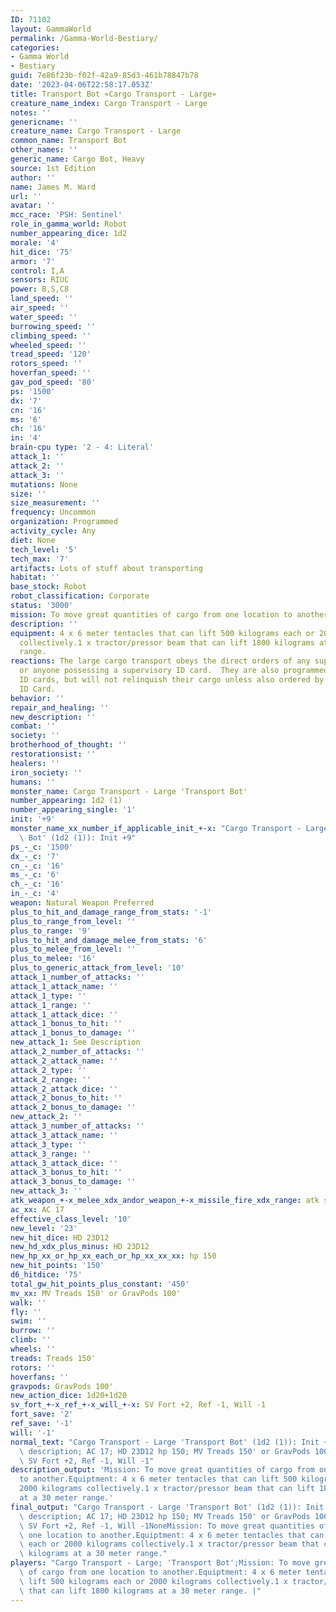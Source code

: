 ```yaml
---
ID: 71102
layout: GammaWorld
permalink: /Gamma-World-Bestiary/
categories:
- Gamma World
- Bestiary
guid: 7e86f23b-f02f-42a9-85d3-461b78847b78
date: '2023-04-06T22:58:17.053Z'
title: Transport Bot «Cargo Transport - Large»
creature_name_index: Cargo Transport - Large
notes: ''
genericname: ''
creature_name: Cargo Transport - Large
common_name: Transport Bot
other_names: ''
generic_name: Cargo Bot, Heavy
source: 1st Edition
author: ''
name: James M. Ward
url: ''
avatar: ''
mcc_race: 'PSH: Sentinel'
role_in_gamma_world: Robot
number_appearing_dice: 1d2
morale: '4'
hit_dice: '75'
armor: '7'
control: I,A
sensors: RIUC
power: B,S,C8
land_speed: ''
air_speed: ''
water_speed: ''
burrowing_speed: ''
climbing_speed: ''
wheeled_speed: ''
tread_speed: '120'
rotors_speed: ''
hoverfan_speed: ''
gav_pod_speed: '80'
ps: '1500'
dx: '7'
cn: '16'
ms: '6'
ch: '16'
in: '4'
brain-cpu type: '2 - 4: Literal'
attack_1: ''
attack_2: ''
attack_3: ''
mutations: None
size: ''
size_measurement: ''
frequency: Uncommon
organization: Programmed
activity_cycle: Any
diet: None
tech_level: '5'
tech_max: '7'
artifacts: Lots of stuff about transporting
habitat: ''
base_stock: Robot
robot_classification: Corporate
status: '3000'
mission: To move great quantities of cargo from one location to another.
description: ''
equipment: 4 x 6 meter tentacles that can lift 500 kilograms each or 2000 kilograms
  collectively.1 x tractor/pressor beam that can lift 1800 kilograms at a 30 meter
  range.
reactions: The large cargo transport obeys the direct orders of any supervisory borg,
  or anyone possessing a supervisory ID card.  They are also programmed to obey Civil
  ID cards, but will not relinquish their cargo unless also ordered by a supervisory
  ID Card.
behavior: ''
repair_and_healing: ''
new_description: ''
combat: ''
society: ''
brotherhood_of_thought: ''
restorationsist: ''
healers: ''
iron_society: ''
humans: ''
monster_name: Cargo Transport - Large 'Transport Bot'
number_appearing: 1d2 (1)
number_appearing_single: '1'
init: '+9'
monster_name_xx_number_if_applicable_init_+-x: "Cargo Transport - Large 'Transport\
  \ Bot' (1d2 (1)): Init +9"
ps_-_c: '1500'
dx_-_c: '7'
cn_-_c: '16'
ms_-_c: '6'
ch_-_c: '16'
in_-_c: '4'
weapon: Natural Weapon Preferred
plus_to_hit_and_damage_range_from_stats: '-1'
plus_to_range_from_level: ''
plus_to_range: '9'
plus_to_hit_and_damage_melee_from_stats: '6'
plus_to_melee_from_level: ''
plus_to_melee: '16'
plus_to_generic_attack_from_level: '10'
attack_1_number_of_attacks: ''
attack_1_attack_name: ''
attack_1_type: ''
attack_1_range: ''
attack_1_attack_dice: ''
attack_1_bonus_to_hit: ''
attack_1_bonus_to_damage: ''
new_attack_1: See Description
attack_2_number_of_attacks: ''
attack_2_attack_name: ''
attack_2_type: ''
attack_2_range: ''
attack_2_attack_dice: ''
attack_2_bonus_to_hit: ''
attack_2_bonus_to_damage: ''
new_attack_2: ''
attack_3_number_of_attacks: ''
attack_3_attack_name: ''
attack_3_type: ''
attack_3_range: ''
attack_3_attack_dice: ''
attack_3_bonus_to_hit: ''
attack_3_bonus_to_damage: ''
new_attack_3: ''
atk_weapon_+-x_melee_xdx_andor_weapon_+-x_missile_fire_xdx_range: atk see description
ac_xx: AC 17
effective_class_level: '10'
new_level: '23'
new_hit_dice: HD 23D12
new_hd_xdx_plus_minus: HD 23D12
new_hp_xx_or_hp_xx_each_or_hp_xx_xx_xx: hp 150
new_hit_points: '150'
d6_hitdice: '75'
total_gw_hit_points_plus_constant: '450'
mv_xx: MV Treads 150' or GravPods 100'
walk: ''
fly: ''
swim: ''
burrow: ''
climb: ''
wheels: ''
treads: Treads 150'
rotors: ''
hoverfans: ''
gravpods: GravPods 100'
new_action_dice: 1d20+1d20
sv_fort_+-x_ref_+-x_will_+-x: SV Fort +2, Ref -1, Will -1
fort_save: '2'
ref_save: '-1'
will: '-1'
normal_text: "Cargo Transport - Large 'Transport Bot' (1d2 (1)): Init +9; atk see\
  \ description; AC 17; HD 23D12 hp 150; MV Treads 150' or GravPods 100' ; 1d20+1d20;\
  \ SV Fort +2, Ref -1, Will -1"
description_output: 'Mission: To move great quantities of cargo from one location
  to another.Equiptment: 4 x 6 meter tentacles that can lift 500 kilograms each or
  2000 kilograms collectively.1 x tractor/pressor beam that can lift 1800 kilograms
  at a 30 meter range.'
final_output: "Cargo Transport - Large 'Transport Bot' (1d2 (1)): Init +9; atk see\
  \ description; AC 17; HD 23D12 hp 150; MV Treads 150' or GravPods 100' ; 1d20+1d20;\
  \ SV Fort +2, Ref -1, Will -1NoneMission: To move great quantities of cargo from\
  \ one location to another.Equiptment: 4 x 6 meter tentacles that can lift 500 kilograms\
  \ each or 2000 kilograms collectively.1 x tractor/pressor beam that can lift 1800\
  \ kilograms at a 30 meter range."
players: "Cargo Transport - Large; 'Transport Bot';Mission: To move great quantities\
  \ of cargo from one location to another.Equiptment: 4 x 6 meter tentacles that can\
  \ lift 500 kilograms each or 2000 kilograms collectively.1 x tractor/pressor beam\
  \ that can lift 1800 kilograms at a 30 meter range. |"
---
```

</br>